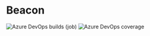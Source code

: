 # Beacon

![Azure DevOps builds (job)](https://img.shields.io/azure-devops/build/BeaconLMS/Beacon/7?logo=azuredevops)
![Azure DevOps coverage](https://img.shields.io/azure-devops/coverage/BeaconLMS/Beacon/7?&label=coverage&logo=azuredevops)

